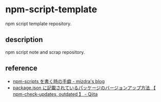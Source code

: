 # npm-script-template

npm script template repository.

## description

npm script note and scrap repository.

## reference

- [npm\-scripts を書く時の手癖 - mizdra's blog](https://www.mizdra.net/entry/2022/03/24/093000)
- [package.json に記載されているパッケージのバージョンアップ方法 【 npm-check-updates, outdated 】 - Qiita](https://qiita.com/sugurutakahashi12345/items/df736ddaf65c244e1b4f)
